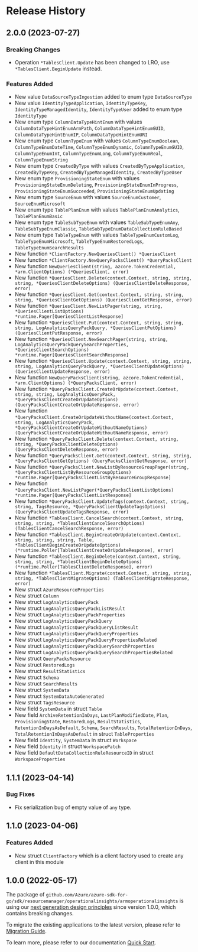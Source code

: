# Release History

## 2.0.0 (2023-07-27)
### Breaking Changes

- Operation `*TablesClient.Update` has been changed to LRO, use `*TablesClient.BeginUpdate` instead.

### Features Added

- New value `DataSourceTypeIngestion` added to enum type `DataSourceType`
- New value `IdentityTypeApplication`, `IdentityTypeKey`, `IdentityTypeManagedIdentity`, `IdentityTypeUser` added to enum type `IdentityType`
- New enum type `ColumnDataTypeHintEnum` with values `ColumnDataTypeHintEnumArmPath`, `ColumnDataTypeHintEnumGUID`, `ColumnDataTypeHintEnumIP`, `ColumnDataTypeHintEnumURI`
- New enum type `ColumnTypeEnum` with values `ColumnTypeEnumBoolean`, `ColumnTypeEnumDateTime`, `ColumnTypeEnumDynamic`, `ColumnTypeEnumGUID`, `ColumnTypeEnumInt`, `ColumnTypeEnumLong`, `ColumnTypeEnumReal`, `ColumnTypeEnumString`
- New enum type `CreatedByType` with values `CreatedByTypeApplication`, `CreatedByTypeKey`, `CreatedByTypeManagedIdentity`, `CreatedByTypeUser`
- New enum type `ProvisioningStateEnum` with values `ProvisioningStateEnumDeleting`, `ProvisioningStateEnumInProgress`, `ProvisioningStateEnumSucceeded`, `ProvisioningStateEnumUpdating`
- New enum type `SourceEnum` with values `SourceEnumCustomer`, `SourceEnumMicrosoft`
- New enum type `TablePlanEnum` with values `TablePlanEnumAnalytics`, `TablePlanEnumBasic`
- New enum type `TableSubTypeEnum` with values `TableSubTypeEnumAny`, `TableSubTypeEnumClassic`, `TableSubTypeEnumDataCollectionRuleBased`
- New enum type `TableTypeEnum` with values `TableTypeEnumCustomLog`, `TableTypeEnumMicrosoft`, `TableTypeEnumRestoredLogs`, `TableTypeEnumSearchResults`
- New function `*ClientFactory.NewQueriesClient() *QueriesClient`
- New function `*ClientFactory.NewQueryPacksClient() *QueryPacksClient`
- New function `NewQueriesClient(string, azcore.TokenCredential, *arm.ClientOptions) (*QueriesClient, error)`
- New function `*QueriesClient.Delete(context.Context, string, string, string, *QueriesClientDeleteOptions) (QueriesClientDeleteResponse, error)`
- New function `*QueriesClient.Get(context.Context, string, string, string, *QueriesClientGetOptions) (QueriesClientGetResponse, error)`
- New function `*QueriesClient.NewListPager(string, string, *QueriesClientListOptions) *runtime.Pager[QueriesClientListResponse]`
- New function `*QueriesClient.Put(context.Context, string, string, string, LogAnalyticsQueryPackQuery, *QueriesClientPutOptions) (QueriesClientPutResponse, error)`
- New function `*QueriesClient.NewSearchPager(string, string, LogAnalyticsQueryPackQuerySearchProperties, *QueriesClientSearchOptions) *runtime.Pager[QueriesClientSearchResponse]`
- New function `*QueriesClient.Update(context.Context, string, string, string, LogAnalyticsQueryPackQuery, *QueriesClientUpdateOptions) (QueriesClientUpdateResponse, error)`
- New function `NewQueryPacksClient(string, azcore.TokenCredential, *arm.ClientOptions) (*QueryPacksClient, error)`
- New function `*QueryPacksClient.CreateOrUpdate(context.Context, string, string, LogAnalyticsQueryPack, *QueryPacksClientCreateOrUpdateOptions) (QueryPacksClientCreateOrUpdateResponse, error)`
- New function `*QueryPacksClient.CreateOrUpdateWithoutName(context.Context, string, LogAnalyticsQueryPack, *QueryPacksClientCreateOrUpdateWithoutNameOptions) (QueryPacksClientCreateOrUpdateWithoutNameResponse, error)`
- New function `*QueryPacksClient.Delete(context.Context, string, string, *QueryPacksClientDeleteOptions) (QueryPacksClientDeleteResponse, error)`
- New function `*QueryPacksClient.Get(context.Context, string, string, *QueryPacksClientGetOptions) (QueryPacksClientGetResponse, error)`
- New function `*QueryPacksClient.NewListByResourceGroupPager(string, *QueryPacksClientListByResourceGroupOptions) *runtime.Pager[QueryPacksClientListByResourceGroupResponse]`
- New function `*QueryPacksClient.NewListPager(*QueryPacksClientListOptions) *runtime.Pager[QueryPacksClientListResponse]`
- New function `*QueryPacksClient.UpdateTags(context.Context, string, string, TagsResource, *QueryPacksClientUpdateTagsOptions) (QueryPacksClientUpdateTagsResponse, error)`
- New function `*TablesClient.CancelSearch(context.Context, string, string, string, *TablesClientCancelSearchOptions) (TablesClientCancelSearchResponse, error)`
- New function `*TablesClient.BeginCreateOrUpdate(context.Context, string, string, string, Table, *TablesClientBeginCreateOrUpdateOptions) (*runtime.Poller[TablesClientCreateOrUpdateResponse], error)`
- New function `*TablesClient.BeginDelete(context.Context, string, string, string, *TablesClientBeginDeleteOptions) (*runtime.Poller[TablesClientDeleteResponse], error)`
- New function `*TablesClient.Migrate(context.Context, string, string, string, *TablesClientMigrateOptions) (TablesClientMigrateResponse, error)`
- New struct `AzureResourceProperties`
- New struct `Column`
- New struct `LogAnalyticsQueryPack`
- New struct `LogAnalyticsQueryPackListResult`
- New struct `LogAnalyticsQueryPackProperties`
- New struct `LogAnalyticsQueryPackQuery`
- New struct `LogAnalyticsQueryPackQueryListResult`
- New struct `LogAnalyticsQueryPackQueryProperties`
- New struct `LogAnalyticsQueryPackQueryPropertiesRelated`
- New struct `LogAnalyticsQueryPackQuerySearchProperties`
- New struct `LogAnalyticsQueryPackQuerySearchPropertiesRelated`
- New struct `QueryPacksResource`
- New struct `RestoredLogs`
- New struct `ResultStatistics`
- New struct `Schema`
- New struct `SearchResults`
- New struct `SystemData`
- New struct `SystemDataAutoGenerated`
- New struct `TagsResource`
- New field `SystemData` in struct `Table`
- New field `ArchiveRetentionInDays`, `LastPlanModifiedDate`, `Plan`, `ProvisioningState`, `RestoredLogs`, `ResultStatistics`, `RetentionInDaysAsDefault`, `Schema`, `SearchResults`, `TotalRetentionInDays`, `TotalRetentionInDaysAsDefault` in struct `TableProperties`
- New field `Identity`, `SystemData` in struct `Workspace`
- New field `Identity` in struct `WorkspacePatch`
- New field `DefaultDataCollectionRuleResourceID` in struct `WorkspaceProperties`


## 1.1.1 (2023-04-14)
### Bug Fixes

- Fix serialization bug of empty value of `any` type.


## 1.1.0 (2023-04-06)
### Features Added

- New struct `ClientFactory` which is a client factory used to create any client in this module

## 1.0.0 (2022-05-17)

The package of `github.com/Azure/azure-sdk-for-go/sdk/resourcemanager/operationalinsights/armoperationalinsights` is using our [next generation design principles](https://azure.github.io/azure-sdk/general_introduction.html) since version 1.0.0, which contains breaking changes.

To migrate the existing applications to the latest version, please refer to [Migration Guide](https://aka.ms/azsdk/go/mgmt/migration).

To learn more, please refer to our documentation [Quick Start](https://aka.ms/azsdk/go/mgmt).